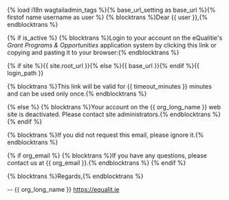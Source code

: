 {% load i18n wagtailadmin_tags %}{% base_url_setting as base_url %}{% firstof name username as user %}
{% blocktrans %}Dear {{ user }},{% endblocktrans %}

{% if is_active %}
{% blocktrans %}Login to your account on the eQualitie's *Grant Programs & Opportunities* application system by clicking this link or copying and pasting it to your browser:{% endblocktrans %}

{% if site %}{{ site.root_url }}{% else %}{{ base_url }}{% endif %}{{ login_path }}

{% blocktrans %}This link will be valid for {{ timeout_minutes }} minutes and can be used only once.{% endblocktrans %}

{% else %}
{% blocktrans %}Your account on the {{ org_long_name }} web site is deactivated. Please contact site administrators.{% endblocktrans %}
{% endif %}

{% blocktrans %}If you did not request this email, please ignore it.{% endblocktrans %}

{% if org_email %}
{% blocktrans %}If you have any questions, please contact us at {{ org_email }}.{% endblocktrans %}
{% endif %}

{% blocktrans %}Regards,{% endblocktrans %}

--
{{ org_long_name }}
https://equalit.ie
